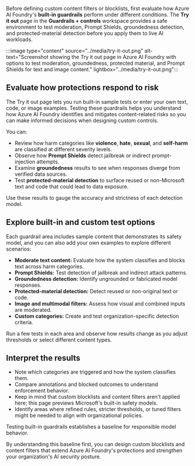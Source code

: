Before defining custom content filters or blocklists, first evaluate how Azure AI Foundry's **built-in guardrails** perform under different conditions.
The **Try it out** page in the **Guardrails + controls** workspace provides a safe environment to test moderation, Prompt Shields, groundedness detection, and protected-material detection before you apply them to live AI workloads.

:::image type="content" source="../media/try-it-out.png" alt-text="Screenshot showing the Try it out page in Azure AI Foundry with options to test moderation, groundedness, protected material, and Prompt Shields for text and image content." lightbox="../media/try-it-out.png":::

## Evaluate how protections respond to risk

The Try it out page lets you run built-in sample tests or enter your own text, code, or image examples.
Testing these guardrails helps you understand how Azure AI Foundry identifies and mitigates content-related risks so you can make informed decisions when designing custom controls.

You can:

- Review how harm categories like **violence**, **hate**, **sexual**, and **self-harm** are classified at different severity levels.
- Observe how **Prompt Shields** detect jailbreak or indirect prompt-injection attempts.
- Examine **groundedness** results to see when responses diverge from verified data sources.
- Test **protected-material detection** to surface reused or non-Microsoft text and code that could lead to data exposure.

Use these results to gauge the accuracy and strictness of each detection model.

## Explore built-in and custom test options

Each guardrail area includes sample content that demonstrates its safety model, and you can also add your own examples to explore different scenarios:

- **Moderate text content:** Evaluate how the system classifies and blocks text across harm categories.
- **Prompt Shields:** Test detection of jailbreak and indirect attack patterns.
- **Groundedness detection:** Identify ungrounded or fabricated model responses.
- **Protected-material detection:** Detect reused or non-original text or code.
- **Image and multimodal filters:** Assess how visual and combined inputs are moderated.
- **Custom categories:** Create and test organization-specific detection criteria.

Run a few tests in each area and observe how results change as you adjust thresholds or select different content types.

## Interpret the results

- Note which categories are triggered and how the system classifies them.
- Compare annotations and blocked outcomes to understand enforcement behavior.
- Keep in mind that custom blocklists and content filters aren't applied here; this page previews Microsoft's built-in safety models.
- Identify areas where refined rules, stricter thresholds, or tuned filters might be needed to align with organizational policies.

Testing built-in guardrails establishes a baseline for responsible model behavior.

By understanding this baseline first, you can design custom blocklists and content filters that extend Azure AI Foundry's protections and strengthen your organization's AI security posture.
